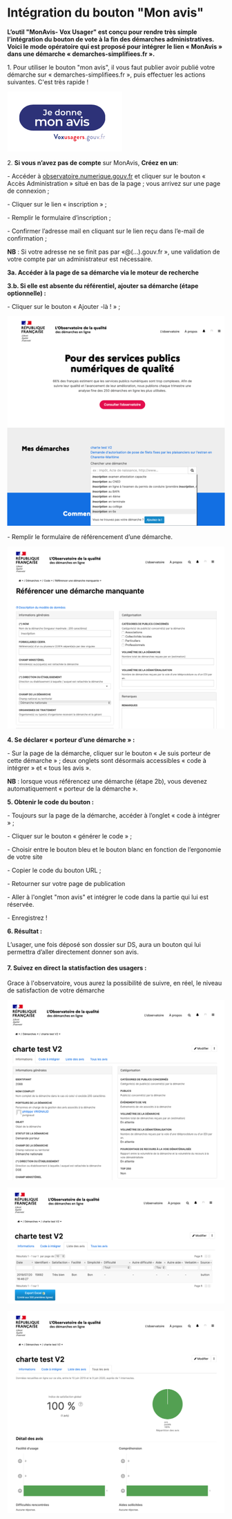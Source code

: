# Intégration du bouton "Mon avis"

**L’outil "MonAvis- Vox Usager" est conçu pour rendre très simple l’intégration du bouton de vote à la fin des démarches administratives. Voici le mode opératoire qui est proposé pour intégrer le lien « MonAvis » dans une démarche « demarches-simplifiees.fr ».**

1\.    Pour utiliser le bouton "mon avis", il vous faut publier avoir publié votre démarche sur « demarches-simplifiees.fr », puis effectuer les actions suivantes. C'est très rapide !&#x20;

![](<../.gitbook/assets/Capture d’écran 2020-06-09 à 09.29.48.png>)

2\.    **Si vous n’avez pas de compte** sur MonAvis, **Créez en un**:

\-      Accéder à [observatoire.numerique.gouv.fr](https://observatoire.numerique.gouv.fr/) et cliquer sur le bouton « Accès Administration » situé en bas de la page ; vous arrivez sur une page de connexion ;

\-      Cliquer sur le lien « inscription » ;

\-      Remplir le formulaire d’inscription ;

\-      Confirmer l’adresse mail en cliquant sur le lien reçu dans l’e-mail de confirmation ;

**NB** : Si votre adresse ne se finit pas par «@(…).gouv.fr », une validation de votre compte par un administrateur est nécessaire.

**3a.     Accéder à la page de sa démarche via le moteur de recherche**

**3.b.    Si elle est absente du référentiel, ajouter sa démarche (étape optionnelle) :**

\-      Cliquer sur le bouton « Ajouter -là ! » ;

![](<../.gitbook/assets/Capture d’écran 2020-06-09 à 09.04.07.png>)

\-      Remplir le formulaire de référencement d’une démarche.

![](<../.gitbook/assets/Capture d’écran 2020-06-09 à 09.05.32.png>)

**4.     Se déclarer « porteur d’une démarche » :**

\-      Sur la page de la démarche, cliquer sur le bouton « Je suis porteur de cette démarche » ; deux onglets sont désormais accessibles « code à intégrer » et « tous les avis ».&#x20;

**NB** : lorsque vous référencez une démarche (étape 2b), vous devenez automatiquement « porteur de la démarche ».

**5.     Obtenir le code du bouton :**

\-      Toujours sur la page de la démarche, accéder à l’onglet « code à intégrer » ;

\-      Cliquer sur le bouton « générer le code » ;

\-      Choisir entre le bouton bleu et le bouton blanc en fonction de l’ergonomie de votre site&#x20;

\-      Copier le code du bouton URL ;

\-      Retourner sur votre page de publication&#x20;

\-   Aller à l'onglet "mon avis" et intégrer le code dans la partie qui lui est réservée.

\-   Enregistrez !&#x20;

**6.     Résultat :**

L’usager, une fois déposé son dossier sur DS, aura un bouton qui lui permettra d’aller directement donner son avis.

#### 7.      Suivez en direct la statisfaction des usagers :

Grace à l'observatoire, vous aurez la possibilité de suivre, en réel, le niveau de satisfaction de votre démarche

![Présentation générale d'une démarche](<../.gitbook/assets/Capture d’écran 2020-06-09 à 08.50.20.png>)

![Pour chaque démarche, la liste des avis donnés](<../.gitbook/assets/Capture d’écran 2020-06-09 à 08.50.43.png>)

![Tableau de bord de la satisfaction.](<../.gitbook/assets/Capture d’écran 2020-06-09 à 08.50.53.png>)
